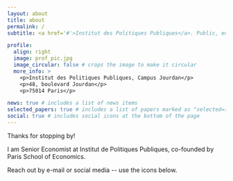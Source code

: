 ```yaml
---
layout: about
title: about
permalink: /
subtitle: <a href='#'>Institut des Politiques Publiques</a>. Public, environmental, financial economics.

profile:
  align: right
  image: prof_pic.jpg
  image_circular: false # crops the image to make it circular
  more_info: >
    <p>Institut des Politiques Publiques, Campus Jourdan</p>
    <p>48, boulevard Jourdan</p>
    <p>75014 Paris</p>

news: true # includes a list of news items
selected_papers: true # includes a list of papers marked as "selected={true}"
social: true # includes social icons at the bottom of the page
---
```


Thanks for stopping by! 

I am Senior Economist at Institut de Politiques Publiques, co-founded by Paris School of Economics.

Reach out by e-mail or social media -- use the icons below.

